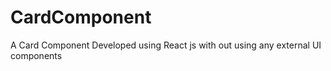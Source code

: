 # CardComponent
A Card Component Developed using React js with out using any external UI components
